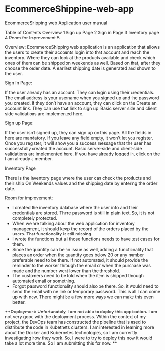 # EcommerceShippine-web-app

EcommerceShipping web Application user manual


Table of Contents
Overview	1
Sign up Page	2
Sign in Page	3
Inventory page	4
Room for Improvement	5


Overview:
EcommerceShipping web application is an application that allows the users to create their accounts login into that account and reach the inventory. Where they can look at the products available and check which ones of them can be shipped on weekends as well. Based on that, after they choose the order date. A earliest shipping date is generated and shown to the user. 




Sign In Page:
 
If the user already has an account. They can login using their credentials. The email address is your username when you signed up and the password you created. If they don’t have an account, they can click on the Create an account link. They can use that link to sign up. Basic server side and client side validations are implemented here.










Sign up Page:
 

If the user isn’t signed up, they can sign up on this page. All the fields in here are mandatory. If you leave any field empty, it won’t let you register. Once you register, it will show you a success message that the user has successfully created the account. Basic server-side and client-side validations are implemented here. If you have already logged in, click on the I am already a member. 









Inventory Page
 
There is the inventory page where the user can check the products and their ship On Weekends values and the shipping date by entering the order date. 

















Room for improvement:
-	I created the inventory database where the user info and their credentials are stored. There password is still in plain text. So, it is not completely protected. 
-	When we are talking about the web application for inventory management, it should keep the record of the orders placed by the users. That functionality is still missing.
-	I wrote the functions but all those functions needs to have test cases for them.
-	Since the quantity can be an issue as well, adding a functionality that places an order when the quantity goes below 20 or any number preferable need to be there. If not automated, it should provide the reminder to the worker through the email or when the purchase was made and the number went lower than the threshold. 
-	The customers need to be told when the item is shipped through automated email or something. 
-	Forgot password functionality should also be there. So, it would need to send the email with ne link or temporary password. 
This is all I can come up with now.  There might be a few more ways we can make this even better. 

**Deployment:
Unfortunately, I am not able to deploy this application. I am not very good with the deployment process. Within the context of my project, the DevOps team has constructed the pipeline that is used to distribute the code in Kubetnets clusters. I am interested in learning more about the Docker and Kubernetes technologies, so I am currently investigating how they work. So, I were to try to deploy this now it would take a lot more time. So I am submitting this for now. **
